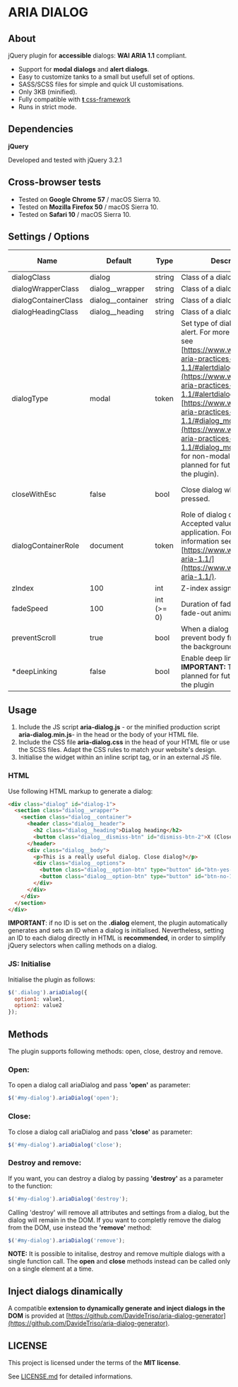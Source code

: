 # ARIA DIALOG

## About

jQuery plugin for **accessible** dialogs: **WAI ARIA 1.1** compliant.

* Support for **modal dialogs** and **alert dialogs**.
* Easy to customize tanks to a small but usefull set of options.
* SASS/SCSS files for simple and quick UI customisations.
* Only 3KB (minified).
* Fully compatible with [**t** css-framework](https://github.com/DavideTriso/t-css-framework)
* Runs in strict mode.

## Dependencies

**jQuery**

Developed and tested with jQuery 3.2.1

## Cross-browser tests

* Tested on **Google Chrome 57** / macOS Sierra 10.
* Tested on **Mozilla Firefox 50** / macOS Sierra 10.
* Tested on **Safari 10** / macOS Sierra 10.


## Settings / Options

Name | Default | Type | Description | Required or optional
-----|---------|------|-------------|----------
dialogClass | dialog | string | Class of a dialog element. | optional
dialogWrapperClass | dialog__wrapper | string | Class of a dialog wrapper. | optional
dialogContainerClass | dialog__container | string | Class of a dialog container. | optional
dialogHeadingClass | dialog__heading | string | Class of a dialog heading. | optional
dialogType | modal |  token | Set type of dialog: modal or alert. For more informations see [https://www.w3.org/TR/wai-aria-practices-1.1/#alertdialog](https://www.w3.org/TR/wai-aria-practices-1.1/#alertdialog) and [https://www.w3.org/TR/wai-aria-practices-1.1/#dialog_modal](https://www.w3.org/TR/wai-aria-practices-1.1/#dialog_modal). (Support for non-modal dialog is planned for future verions of the plugin). | optional
closeWithEsc | false | bool | Close dialog when esc key is pressed. | optional (recommended value: true)
dialogContainerRole | document | token | Role of dialog content. Accepted values: document, application. For more information see [https://www.w3.org/TR/wai-aria-1.1/](https://www.w3.org/TR/wai-aria-1.1/). | optional
zIndex | 100 | int | Z-index assigned to dialog. | optional
fadeSpeed | 100 | int (>= 0) | Duration of fade-in and fade-out animations. | optional
preventScroll | true | bool | When a dialog is open, prevent body from scrolling in the background. | optional
*deepLinking | false | bool | Enable deep linking feature. **IMPORTANT:** This feature is planned for future versions of the plugin | optional

## Usage

1. Include the JS script **aria-dialog.js** - or the minified production script **aria-dialog.min.js**-  in the head or the body of your HTML file.
2. Include the CSS file  **aria-dialog.css** in the head of your HTML file or use the SCSS files. Adapt the CSS rules to match your website's design. 
3. Initialise the widget within an inline script tag, or in an external JS file.

### HTML

Use following HTML markup to generate a dialog:

```html
<div class="dialog" id="dialog-1">
  <section class="dialog__wrapper">
    <section class="dialog__container">
      <header class="dialog__header">
        <h2 class="dialog__heading">Dialog heading</h2>
        <button class="dialog__dismiss-btn" id="dismiss-btn-2">X (Close)</button>
      </header>
      <div class="dialog__body">
        <p>This is a really useful dialog. Close dialog?</p>
        <div class="dialog__options">
          <button class="dialog__option-btn" type="button" id="btn-yes-1">Yes</button>
          <button class="dialog__option-btn" type="button" id="btn-no-1">No</button>
        </div>
      </div>
    </div>
  </section>
</div>
```

**IMPORTANT**: if no ID is set on the **.dialog** element, the plugin automatically generates and sets an ID when a dialog is initialised. Nevertheless, setting an ID to each dialog directly in HTML is **recommended**, in order to simplify jQuery selectors when calling methods on a dialog.

### JS: Initialise

Initialise the plugin as follows:

```javascript
$('.dialog').ariaDialog({
  option1: value1,
  option2: value2
});
```

## Methods

The plugin supports following methods: open, close, destroy and remove.

### Open:

To open a dialog call ariaDialog and pass **'open'** as parameter:

```javascript
$('#my-dialog').ariaDialog('open');
```

### Close:

To close a dialog call ariaDialog and pass **'close'** as parameter:

```javascript
$('#my-dialog').ariaDialog('close');
```

### Destroy and remove:

If you want, you can destroy a dialog by passing **'destroy'** as a parameter to the function:

```javascript
$('#my-dialog').ariaDialog('destroy');
```

Calling 'destroy' will remove all attributes and settings from a dialog, but the dialog will remain in the DOM.
If you want to completly remove the dialog from the DOM, use instead  the **'remove'** method:

```javascript
$('#my-dialog').ariaDialog('remove');
```

**NOTE:** It is possible to initalise, destroy and remove multiple dialogs with a single function call. The **open** and **close** methods instead can be called only on a single element at a time.


## Inject dialogs dinamically

A compatible **extension to dynamically generate and inject dialogs in the DOM** is provided at [https://github.com/DavideTriso/aria-dialog-generator](https://github.com/DavideTriso/aria-dialog-generator).

## LICENSE

This project is licensed under the terms of the **MIT license**.

See [LICENSE.md](LICENSE.md) for detailed informations.
